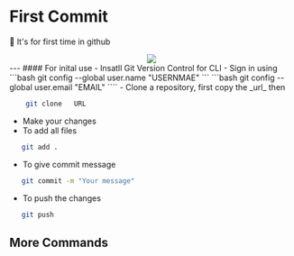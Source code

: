 # First Commit
👋
It's for first time in github
<div align="center">
<img src="https://media.giphy.com/media/26BoCVdjSJOWT0Fpu/giphy.gif"></img>
</div>
---
#### For inital use
- Insatll Git Version Control for CLI
- Sign in using
```bash
    git config --global user.name "USERNMAE"
``` 
```bash
    git config --global user.email "EMAIL"
````
- Clone a repository, first copy the _url_ then 

```bash
    git clone   URL
```
- Make your changes
- To add all files 
 ```bash
    git add .
 ```
 - To give commit message
 ```bash
    git commit -m "Your message"
 ```
 - To push the changes
 ```bash
    git push
 ``` 
 ## More Commands 

 
